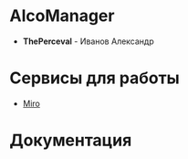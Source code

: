 # AlcoManager

* **ThePerceval** - Иванов Александр

# Сервисы для работы
* [Miro](https://miro.com/app/board/uXjVPPzYRnE=/) 

# Документация
